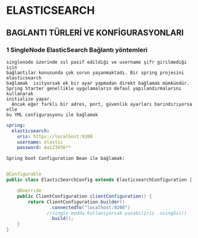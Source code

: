# ELASTICSEARCH

## BAGLANTI TÜRLERİ VE KONFİGURASYONLARI

### 1 SingleNode ElasticSearch Bağlantı yöntemleri 
    singlenode üzerinde ssl pasif edildiği ve username şifr girilmediği için 
    bağlantılar konusunda çok sorun yaşanmaktadı. Bir spring projesini elasticsearch
    bağlamak  isityorsak ek bir ayar yapmadan direkt bağlamak mümkündür.
    Spring Starter genellikle uygulamaların defaul yapılandırmalarını kullanarak
    initialize yapar.
      Ancak eğer farklı bir adres, port, güvenlik ayarları barındırıyorsa elle
    bu YML configurasyonu ile bağlamak 
```yml
spring:
  elasticsearch:
    uris: https://localhost:9200
    username: elastic
    password: Aa123456**
```
    Spring boot Configuration Bean ile bağlamak:
```java

@Configurable
public class ElasticSearchConfig extends ElasticsearchConfiguration {

    @Override
    public ClientConfiguration clientConfiguration() {
        return ClientConfiguration.builder()
                .connectedTo("localhost:9200")
               //single modda kullanıyorsak yazabiliriz .usingSsl()
                .build();
    }
}
```


    

